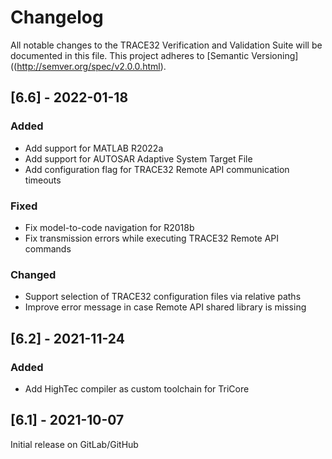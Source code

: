  # Changelog

All notable changes to the TRACE32 Verification and Validation Suite will be documented in this file. This project adheres to [Semantic Versioning]((http://semver.org/spec/v2.0.0.html).

## [6.6] - 2022-01-18

### Added
- Add support for MATLAB R2022a
- Add support for AUTOSAR Adaptive System Target File
- Add configuration flag for TRACE32 Remote API communication timeouts

### Fixed
- Fix model-to-code navigation for R2018b
- Fix transmission errors while executing TRACE32 Remote API commands

### Changed
- Support selection of TRACE32 configuration files via relative paths
- Improve error message in case Remote API shared library is missing

## [6.2] - 2021-11-24

### Added
- Add HighTec compiler as custom toolchain for TriCore

## [6.1] - 2021-10-07

Initial release on GitLab/GitHub
